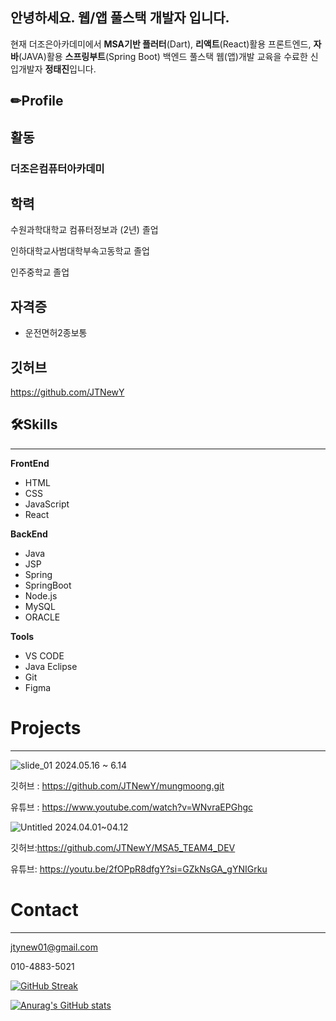 

## 안녕하세요. 웹/앱 풀스택 개발자 입니다.

현재 더조은아카데미에서 **MSA기반 플러터**(Dart), **리액트**(React)활용 프론트엔드, **자바**(JAVA)활용 **스프링부트**(Spring Boot) 백엔드 풀스택 웹(앱)개발 교육을 수료한 신입개발자 **정태진**입니다.

## ✏Profile

## 활동

### 더조은컴퓨터아카데미

## 학력

수원과학대학교 컴퓨터정보과 (2년) 졸업

인하대학교사범대학부속고동학교 졸업

인주중학교 졸업

## 자격증

- 운전면허2종보통

## 깃허브

https://github.com/JTNewY

## 🛠Skills

---

**FrontEnd**

- HTML
- CSS
- JavaScript
- React

**BackEnd**

- Java
- JSP
- Spring
- SpringBoot
- Node.js
- MySQL
- ORACLE

**Tools**

- VS CODE
- Java Eclipse
- Git
- Figma

# Projects

---
![slide_01](https://github.com/JTNewY/JTNewY/assets/151705894/77eaeb4f-2dcd-4e57-bf4e-f9e3d57d07b9)
2024.05.16 ~ 6.14

깃허브 :  https://github.com/JTNewY/mungmoong.git

유튜브  : https://www.youtube.com/watch?v=WNvraEPGhgc



![Untitled](https://github.com/JTNewY/JTNewY/assets/151705894/d3da644a-4d09-4ce3-9d67-75f4dc129841)
2024.04.01~04.12

깃허브:https://github.com/JTNewY/MSA5_TEAM4_DEV

유튜브: https://youtu.be/2fOPpR8dfgY?si=GZkNsGA_gYNIGrku


# Contact

---

jtynew01@gmail.com

010-4883-5021

[![GitHub Streak](https://streak-stats.demolab.com?user=JTNewY&locale=ko)](https://git.io/streak-stats)

[![Anurag's GitHub stats](https://github-readme-stats.vercel.app/api?username=jtnewY)](https://github.com/anuraghazra/github-readme-stats)
